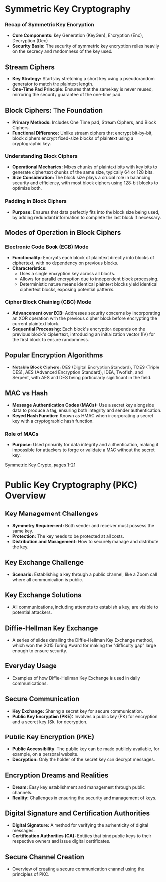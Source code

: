 # Symmetric Key Cryptography

### Recap of Symmetric Key Encryption
- **Core Components:** Key Generation (KeyGen), Encryption (Enc), Decryption (Dec)
- **Security Basis:** The security of symmetric key encryption relies heavily on the secrecy and randomness of the key used.

## Stream Ciphers
- **Key Strategy:** Starts by stretching a short key using a pseudorandom generator to match the plaintext length.
- **One-Time Pad Principle:** Ensures that the same key is never reused, mirroring the security guarantee of the one-time pad.

## Block Ciphers: The Foundation
- **Primary Methods:** Includes One Time pad, Stream Ciphers, and Block Ciphers.
- **Functional Difference:** Unlike stream ciphers that encrypt bit-by-bit, block ciphers encrypt fixed-size blocks of plaintext using a cryptographic key.

### Understanding Block Ciphers
- **Operational Mechanics:** Mixes chunks of plaintext bits with key bits to generate ciphertext chunks of the same size, typically 64 or 128 bits.
- **Size Consideration:** The block size plays a crucial role in balancing security and efficiency, with most block ciphers using 128-bit blocks to optimize both.

### Padding in Block Ciphers
- **Purpose:** Ensures that data perfectly fits into the block size being used, by adding redundant information to complete the last block if necessary.

## Modes of Operation in Block Ciphers

### Electronic Code Book (ECB) Mode
- **Functionality:** Encrypts each block of plaintext directly into blocks of ciphertext, with no dependency on previous blocks.
- **Characteristics:**
  - Uses a single encryption key across all blocks.
  - Allows for parallel encryption due to independent block processing.
  - Deterministic nature means identical plaintext blocks yield identical ciphertext blocks, exposing potential patterns.

### Cipher Block Chaining (CBC) Mode
- **Advancement over ECB:** Addresses security concerns by incorporating an XOR operation with the previous cipher block before encrypting the current plaintext block.
- **Sequential Processing:** Each block's encryption depends on the previous block's ciphertext, introducing an initialization vector (IV) for the first block to ensure randomness.

## Popular Encryption Algorithms
- **Notable Block Ciphers:** DES (Digital Encryption Standard), TDES (Triple DES), AES (Advanced Encryption Standard), IDEA, Twofish, and Serpent, with AES and DES being particularly significant in the field.

## MAC vs Hash
- **Message Authentication Codes (MACs):** Use a secret key alongside data to produce a tag, ensuring both integrity and sender authentication.
- **Keyed Hash Function:** Known as HMAC when incorporating a secret key with a cryptographic hash function.

### Role of MACs
- **Purpose:** Used primarily for data integrity and authentication, making it impossible for attackers to forge or validate a MAC without the secret key.

[Symmetric Key Crypto, pages 1-21](https://myaidrive.com/3d8ZsAECE5tNCPm4prXrke/3-1.Symmetri.pdf)

# Public Key Cryptography (PKC) Overview

## Key Management Challenges
- **Symmetry Requirement:** Both sender and receiver must possess the same key.
- **Protection:** The key needs to be protected at all costs.
- **Distribution and Management:** How to securely manage and distribute the key.

## Key Exchange Challenge
- **Scenario:** Establishing a key through a public channel, like a Zoom call where all communication is public.

## Key Exchange Solutions
- All communications, including attempts to establish a key, are visible to potential attackers.

## Diffie-Hellman Key Exchange
- A series of slides detailing the Diffie-Hellman Key Exchange method, which won the 2015 Turing Award for making the "difficulty gap" large enough to ensure security.

## Everyday Usage
- Examples of how Diffie-Hellman Key Exchange is used in daily communications.

## Secure Communication
- **Key Exchange:** Sharing a secret key for secure communication.
- **Public Key Encryption (PKE):** Involves a public key (PK) for encryption and a secret key (Sk) for decryption.

## Public Key Encryption (PKE)
- **Public Accessibility:** The public key can be made publicly available, for example, on a personal website.
- **Decryption:** Only the holder of the secret key can decrypt messages.

## Encryption Dreams and Realities
- **Dream:** Easy key establishment and management through public channels.
- **Reality:** Challenges in ensuring the security and management of keys.

## Digital Signature and Certification Authorities
- **Digital Signature:** A method for verifying the authenticity of digital messages.
- **Certification Authorities (CA):** Entities that bind public keys to their respective owners and issue digital certificates.

## Secure Channel Creation
- Overview of creating a secure communication channel using the principles of PKC.



